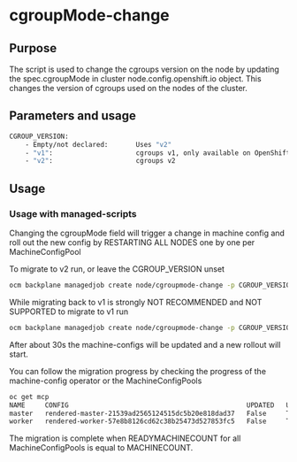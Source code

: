 # cgroupMode-change


## Purpose

The script is used to change the cgroups version on the node by updating the spec.cgroupMode in cluster node.config.openshift.io object. This changes the version of cgroups used on the nodes of the cluster.

## Parameters and usage 
```bash
CGROUP_VERSION:
    - Empty/not declared:       Uses "v2"
    - "v1":                     cgroups v1, only available on OpenShift <= 4.18
    - "v2":                     cgroups v2
```


## Usage

### Usage with managed-scripts
Changing the cgroupMode field will trigger a change in machine config and roll out the new config by RESTARTING ALL NODES one by one per MachineConfigPool

To migrate to v2 run, or leave the CGROUP_VERSION unset

```bash
ocm backplane managedjob create node/cgroupmode-change -p CGROUP_VERSION="v2"

```

While migrating back to v1 is strongly NOT RECOMMENDED and NOT SUPPORTED to migrate to v1 run

```bash
ocm backplane managedjob create node/cgroupmode-change -p CGROUP_VERSION="v1"

```

After about 30s the machine-configs will be updated and a new rollout will start.

You can follow the migration progress by checking the progress of the machine-config operator or the MachineConfigPools
```bash
oc get mcp
NAME     CONFIG                                             UPDATED   UPDATING   DEGRADED   MACHINECOUNT   READYMACHINECOUNT   UPDATEDMACHINECOUNT   DEGRADEDMACHINECOUNT   AGE
master   rendered-master-21539ad2565124515dc5b20e818dad37   False     True       False      3              0                   0                     0                      7h59m
worker   rendered-worker-57e8b8126cd62c38b25473d527853fc5   False     True       False      6              0                   0                     0                      7h59m
```

The migration is complete when READYMACHINECOUNT for all MachineConfigPools is equal to MACHINECOUNT.